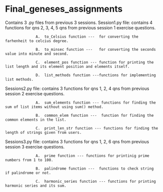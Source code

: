 # Final_geneses_assignments
Contains 3 .py files from previous 3 sessions.
Session1.py file: contains 4 functions for qns  2, 3, 4, 5 qns from previous session 1 exercise questions.

                  A.  to_Celsius function ---  for converting the farhenheit to celcius degree.
                  
                  B.  to_minsec function ---   for converting the seconds value into minute and second.
                  
                  C.  element_pos function --- function for printing the list length and its element position and elements itself.
                  
                  D.  list_methods function ---functions for implementing list methods.
                  
             
Sessions2.py file: contains 3 functions for qns  1, 2, 4 qns from previous session 2 exercise questions.

                  A.  sum_elements function --- functions for finding the sum of list items without using sum() method.
                  
                  B.  common_elem function ---  function for finding the common elements in the list.
                  
                  C.  print_len_str function --- functions for finding the length of strings given from users.
                  
    
Sessions3.py file: contains 3 functions for qns  1, 2, 6 qns from previous session 3 exercise questions.

                  A.  prime function --- functions for printinig prime numbers from 1 to 100.
                  
                  B.  palindrome function ---  functions to check string if palindrome or not.
                  
                  C.  harmonic_series function --- functions for printing harmonic series and its sum.
                  
                  
                  
                  
